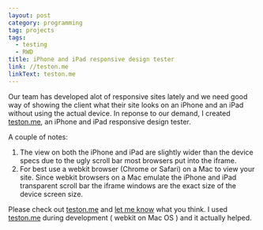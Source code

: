 ```yaml
---
layout: post
category: programming
tag: projects
tags: 
  - testing
  - RWD
title: iPhone and iPad responsive design tester
link: //teston.me
linkText: teston.me
---
```


Our team has developed alot of responsive sites lately and we need good way of showing the client what their site looks on an iPhone and an iPad without using the actual device. In reponse to our demand, I created [teston.me](//teston.me), an iPhone and iPad responsive design tester.

A couple of notes:

1. The view on both the iPhone and iPad are slightly wider than the device specs due to the ugly scroll bar most browsers put into the iframe. 
1. For best use a webkit browser (Chrome or Safari) on a Mac to view your site. Since webkit browsers on a Mac emulate the iPhone and iPad transparent scroll bar the iframe windows are the exact size of the device screen size. 

Please check out [teston.me](//teston.me) and [let me know](//twitter.com/luk3thomas) what you think. I used [teston.me](//teston.me) during development ( webkit on Mac OS ) and it actually helped.
